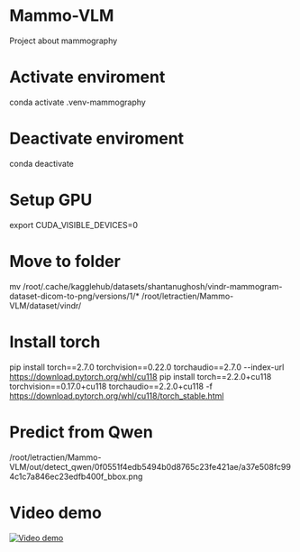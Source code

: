 # Mammo-VLM
Project about mammography

# Activate enviroment
conda activate .venv-mammography

# Deactivate enviroment
conda deactivate

# Setup GPU
export CUDA_VISIBLE_DEVICES=0

# Move to folder
mv /root/.cache/kagglehub/datasets/shantanughosh/vindr-mammogram-dataset-dicom-to-png/versions/1/* /root/letractien/Mammo-VLM/dataset/vindr/

# Install torch
pip install torch==2.7.0 torchvision==0.22.0 torchaudio==2.7.0 --index-url https://download.pytorch.org/whl/cu118
pip install torch==2.2.0+cu118 torchvision==0.17.0+cu118 torchaudio==2.2.0+cu118 -f https://download.pytorch.org/whl/cu118/torch_stable.html

# Predict from Qwen
/root/letractien/Mammo-VLM/out/detect_qwen/0f0551f4edb5494b0d8765c23fe421ae/a37e508fc994c1c7a846ec23edfb400f_bbox.png

# Video demo
[![Video demo](https://img.youtube.com/vi/h88MwGj0T-U/0.jpg)](https://www.youtube.com/watch?v=h88MwGj0T-U)

